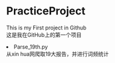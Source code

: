 # PracticeProject
This is my First project in Github</br>
这是我在GitHub上的第一个项目</br>
<li>Parse_19th.py</li>   从xin hua网爬取19大报告，并进行词频统计 

